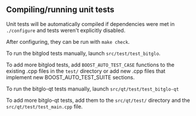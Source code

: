 Compiling/running unit tests
------------------------------------

Unit tests will be automatically compiled if dependencies were met in `./configure`
and tests weren't explicitly disabled.

After configuring, they can be run with `make check`.

To run the bitglod tests manually, launch `src/test/test_bitglo`.

To add more bitglod tests, add `BOOST_AUTO_TEST_CASE` functions to the existing
.cpp files in the `test/` directory or add new .cpp files that
implement new BOOST_AUTO_TEST_SUITE sections.

To run the bitglo-qt tests manually, launch `src/qt/test/test_bitglo-qt`

To add more bitglo-qt tests, add them to the `src/qt/test/` directory and
the `src/qt/test/test_main.cpp` file.

